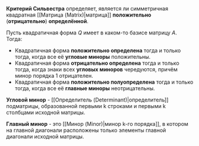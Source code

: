 **Критерий Сильвестра** определяет, является ли симметричная квадратная [[Матрица (Matrix)|матрица]] **положительно** (**отрицательно**) **определённой**.

Пусть квадратичная форма $Q$ имеет в каком-то базисе матрицу $A$. Тогда:
- Квадратичная форма **положительно определена** тогда и только тогда, когда все её **угловые миноры** положительны.
- Квадратичная форма **отрицательно определена** тогда и только тогда, когда знаки всех **угловых миноров** чередуются, причём минор порядка 1 отрицателен.
- Квадратичная форма **положительно полуопределена** тогда и только тогда, когда все её **главные миноры** неотрицательны.

**Угловой минор** - [[Определитель (Determinant)|определитель]] подматрицы, образованной первыми k строками и первыми k столбцами исходной матрицы.

**Главный минор** - это [[Минор (Minor)|минор k-го порядка]], в котором на главной диагонали расположены только элементы главной диагонали исходной матрицы.